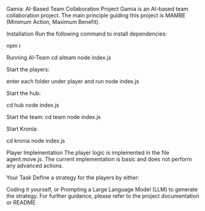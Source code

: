 Gamia: AI-Based Team Collaboration Project
Gamia is an AI-based team collaboration project. The main principle guiding this project is MAMBE (Minimum Action, Maximum Benefit).

Installation
Run the following command to install dependencies:

npm i

Running AI-Team
cd aiteam
node index.js

Start the players:

enter  each folder under player and run node index.js

Start the hub:

cd hub
node index.js

Start the team:
cd team
node index.js

Start Kronia:

cd kronia
node index.js

Player Implementation
The player logic is implemented in the file agent.move.js. The current implementation is basic and does not perform any advanced actions.

Your Task
Define a strategy for the players by either:

Coding it yourself, or
Prompting a Large Language Model (LLM) to generate the strategy.
For further guidance, please refer to the project documentation or README.